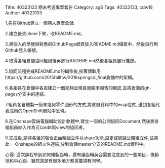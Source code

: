 Title: 40323133 期末考週專案報告
Category: ag6
Tags: 40323133, cdw18
Author: 40323133

<!-- PELICAN_END_SUMMARY -->

1.先在Github建立一個期末專案倉儲。

2.建立後先clone下來，改README.md。

3.將個人的學號與對應的GithubPage網頁放入README.md檔案中，然後自行用Github登入帳號。

4.取得各組倉儲協同權限後再進行RADEME.md然後各組員自行推送。

5.協同流程完成README.md的編修後,接著請取用https://github.com/2015fallhw/2016springcd_final倉儲中的架構。

6.各組員在倉儲中各自建立一個能夠呈現自我期末報告的網誌,並將倉儲的gh-pages分支中的連結。

7.組員各自繪製一簡單幾何零件圖形的方式,將倉儲資料中的wsgi程式, 送到各組代表成員的OpenShift網站中呈現。

8.在Onshape雲端電腦輔助設計軟體中,建立一個的公開協同Document,然後將各組組員納入作為可以edit與view的協同者。

9.完成後,請將各組的囓合正齒輪組立件以share功能,設定成網路公開組立件,並將此一 Onshape的組立件連結,放到倉儲master分支的README.md資料中。

心得:
這次課程學到如何繪製齒輪，還有讓齒輪契合需要注意到的一些項目，像節徑和中心距，雖然還是有很多地方都還要請教同學。
